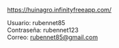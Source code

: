 
https://huinagro.infinityfreeapp.com/

Usuario: rubennet85    
Contraseña: rubennet123   
Correo: rubennet85@gmail.com 